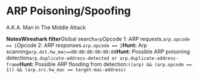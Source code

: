 # ARP Poisoning/Spoofing

A.K.A. Man In The Middle Attack

**NotesWireshark filter**Global search`arp`Opcode 1: ARP requests.`arp.opcode == 1`Opcode 2: ARP responses.`arp.opcode == 2`**Hunt:** Arp scanning`arp.dst.hw_mac==00:00:00:00:00:00`**Hunt:** Possible ARP poisoning detection`arp.duplicate-address-detected or arp.duplicate-address-frame`**Hunt:** Possible ARP flooding from detection:`((arp) && (arp.opcode == 1)) && (arp.src.hw_mac == target-mac-address)`
